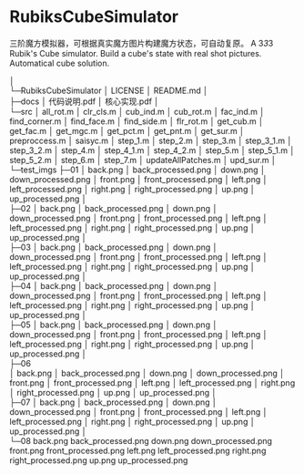 # RubiksCubeSimulator
三阶魔方模拟器，可根据真实魔方图片构建魔方状态，可自动复原。
A 3*3*3 Rubik's Cube simulator.  Build a cube's state with real shot pictures. Automatical cube solution.

│  
└─RubiksCubeSimulator
    │  LICENSE
    │  README.md
    │  
    ├─docs
    │      代码说明.pdf
    │      核心实现.pdf
    │      
    └─src
        │  all_rot.m
        │  clr_cls.m
        │  cub_ind.m
        │  cub_rot.m
        │  fac_ind.m
        │  find_corner.m
        │  find_face.m
        │  find_side.m
        │  flr_rot.m
        │  get_cub.m
        │  get_fac.m
        │  get_mgc.m
        │  get_pct.m
        │  get_pnt.m
        │  get_sur.m
        │  preproccess.m
        │  saisyc.m
        │  step_1.m
        │  step_2.m
        │  step_3.m
        │  step_3_1.m
        │  step_3_2.m
        │  step_4.m
        │  step_4_1.m
        │  step_4_2.m
        │  step_5.m
        │  step_5_1.m
        │  step_5_2.m
        │  step_6.m
        │  step_7.m
        │  updateAllPatches.m
        │  upd_sur.m
        │  
        └─test_imgs
            ├─01
            │      back.png
            │      back_processed.png
            │      down.png
            │      down_processed.png
            │      front.png
            │      front_processed.png
            │      left.png
            │      left_processed.png
            │      right.png
            │      right_processed.png
            │      up.png
            │      up_processed.png
            │      
            ├─02
            │      back.png
            │      back_processed.png
            │      down.png
            │      down_processed.png
            │      front.png
            │      front_processed.png
            │      left.png
            │      left_processed.png
            │      right.png
            │      right_processed.png
            │      up.png
            │      up_processed.png
            │      
            ├─03
            │      back.png
            │      back_processed.png
            │      down.png
            │      down_processed.png
            │      front.png
            │      front_processed.png
            │      left.png
            │      left_processed.png
            │      right.png
            │      right_processed.png
            │      up.png
            │      up_processed.png
            │      
            ├─04
            │      back.png
            │      back_processed.png
            │      down.png
            │      down_processed.png
            │      front.png
            │      front_processed.png
            │      left.png
            │      left_processed.png
            │      right.png
            │      right_processed.png
            │      up.png
            │      up_processed.png
            │      
            ├─05
            │      back.png
            │      back_processed.png
            │      down.png
            │      down_processed.png
            │      front.png
            │      front_processed.png
            │      left.png
            │      left_processed.png
            │      right.png
            │      right_processed.png
            │      up.png
            │      up_processed.png
            │      
            ├─06     
            │      back.png
            │      back_processed.png
            │      down.png
            │      down_processed.png
            │      front.png
            │      front_processed.png
            │      left.png
            │      left_processed.png
            │      right.png
            │      right_processed.png
            │      up.png
            │      up_processed.png
            │      
            ├─07
            │      back.png
            │      back_processed.png
            │      down.png
            │      down_processed.png
            │      front.png
            │      front_processed.png
            │      left.png
            │      left_processed.png
            │      right.png
            │      right_processed.png
            │      up.png
            │      up_processed.png
            │      
            └─08
                    back.png
                    back_processed.png
                    down.png
                    down_processed.png
                    front.png
                    front_processed.png
                    left.png
                    left_processed.png
                    right.png
                    right_processed.png
                    up.png
                    up_processed.png
